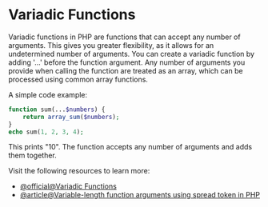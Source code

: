 # Variadic Functions

Variadic functions in PHP are functions that can accept any number of arguments. This gives you greater flexibility, as it allows for an undetermined number of arguments. You can create a variadic function by adding '...' before the function argument. Any number of arguments you provide when calling the function are treated as an array, which can be processed using common array functions. 

A simple code example: 

```php
function sum(...$numbers) {
    return array_sum($numbers);
}
echo sum(1, 2, 3, 4);
``` 

This prints "10". The function accepts any number of arguments and adds them together.

Visit the following resources to learn more:

- [@official@Variadic Functions](https://www.php.net/manual/en/functions.arguments.php#functions.variable-arg-list)
- [@article@Variable-length function arguments using spread token in PHP](https://www.amitmerchant.com/variable-length-function-arguments-using-spread-php/)
